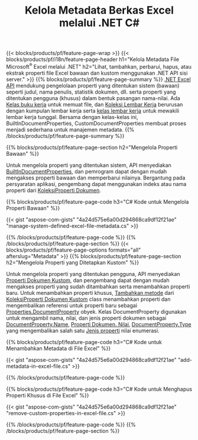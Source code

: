﻿---
title: Kelola Metadata Berkas Excel melalui .NET C#
url: /id/net/metadata/
description: Lihat, tambah, edit, hapus, atau ekstrak metadata file Excel hanya dengan beberapa baris C# kode
---
{{< blocks/products/pf/feature-page-wrap >}}
{{< blocks/products/pf/i18n/feature-page-header h1="Kelola Metadata File Microsoft<sup>&reg;</sup> Excel melalui .NET" h2="Lihat, tambahkan, perbarui, hapus, atau ekstrak properti file Excel bawaan dan kustom menggunakan .NET API sisi server." >}}
{{% blocks/products/pf/feature-page-summary %}}
[.NET Excel API](/cells/net/) mendukung pengelolaan properti yang ditentukan sistem (bawaan) seperti judul, nama penulis, statistik dokumen, dll. serta properti yang ditentukan pengguna (khusus) dalam bentuk pasangan nama-nilai. Ada [Kelas buku kerja](https://reference.aspose.com/cells/net/aspose.cells/workbook) untuk memuat file, dan [Koleksi Lembar Kerja](https://reference.aspose.com/cells/net/aspose.cells/worksheetcollection) berurusan dengan kumpulan lembar kerja serta [kelas lembar kerja](https://reference.aspose.com/cells/net/aspose.cells/worksheet) untuk mewakili lembar kerja tunggal. Bersama dengan kelas-kelas ini, BuiltInDocumentProperties, CustomDocumentProperties membuat proses menjadi sederhana untuk manajemen metadata. 
{{% /blocks/products/pf/feature-page-summary %}}

{{% blocks/products/pf/feature-page-section h2="Mengelola Properti Bawaan" %}}

Untuk mengelola properti yang ditentukan sistem, API menyediakan [BuiltInDocumentProperties](https://reference.aspose.com/cells/net/aspose.cells/workbook/properties/builtindocumentproperties), dan pemrogram dapat dengan mudah mengakses properti bawaan dan memperbarui nilainya. Bergantung pada persyaratan aplikasi, pengembang dapat menggunakan indeks atau nama properti dari [KoleksiProperti Dokumen](https://reference.aspose.com/cells/net/aspose.cells.properties/documentpropertycollection). 

{{% blocks/products/pf/feature-page-code h3="C# Kode untuk Mengelola Properti Bawaan" %}}

{{< gist "aspose-com-gists" "4a24d575e6a00d294868ca9df12f21ae" "manage-system-defined-excel-file-metadata.cs" >}}

{{% /blocks/products/pf/feature-page-code %}}
{{% /blocks/products/pf/feature-page-section %}}
{{< blocks/products/pf/feature-page-options formats="all" afterslug="Metadata" >}}
{{% blocks/products/pf/feature-page-section h2="Mengelola Properti yang Ditetapkan Kustom" %}}

Untuk mengelola properti yang ditentukan pengguna, API menyediakan [Properti Dokumen Kustom](https://reference.aspose.com/cells/net/aspose.cells/workbook/properties/customdocumentproperties), dan pengembang dapat dengan mudah mengakses properti yang sudah ditambahkan serta menambahkan properti baru. Untuk menambahkan properti khusus, [Tambahkan metode](https://reference.aspose.com/cells/net/aspose.cells.properties/customdocumentpropertycollection/methods/add/index) dari [KoleksiProperti Dokumen Kustom](https://reference.aspose.com/cells/net/aspose.cells.properties/customdocumentpropertycollection) class menambahkan properti dan mengembalikan referensi untuk properti baru sebagai [Properties.DocumentProperty](https://reference.aspose.com/cells/net/aspose.cells.properties/documentproperty) obyek. Kelas DocumentProperty digunakan untuk mengambil nama, nilai, dan jenis properti dokumen sebagai [DocumentProperty.Name](https://reference.aspose.com/cells/net/aspose.cells.properties/documentproperty/properties/name), [Properti Dokumen. Nilai](https://reference.aspose.com/cells/net/aspose.cells.properties/documentproperty/properties/value),  [DocumentProperty.Type](https://reference.aspose.com/cells/net/aspose.cells.properties/documentproperty/properties/type) yang mengembalikan salah satu [Jenis properti](https://reference.aspose.com/cells/net/aspose.cells.properties/propertytype) nilai enumerasi. 
 
{{% blocks/products/pf/feature-page-code h3="C# Kode untuk Menambahkan Metadata di File Excel" %}}

{{< gist "aspose-com-gists" "4a24d575e6a00d294868ca9df12f21ae" "add-metadata-in-excel-file.cs" >}}

{{% /blocks/products/pf/feature-page-code %}}


{{% blocks/products/pf/feature-page-code h3="C# Kode untuk Menghapus Properti Khusus di File Excel" %}}

{{< gist "aspose-com-gists" "4a24d575e6a00d294868ca9df12f21ae" "remove-custom-properties-in-excel-file.cs" >}}

{{% /blocks/products/pf/feature-page-code %}}
{{% /blocks/products/pf/feature-page-section %}}
